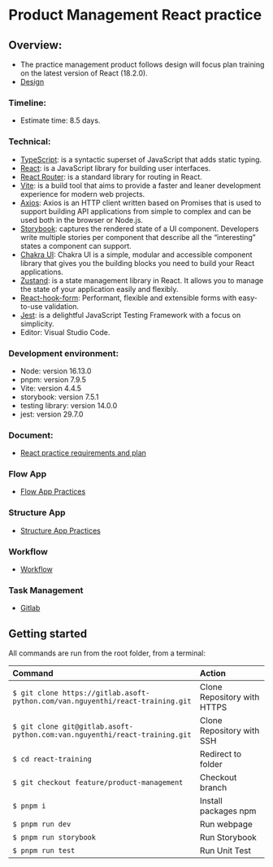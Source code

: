 # Product Management React practice

## Overview:

- The practice management product follows design will focus plan training on the latest version of React (18.2.0).
- [Design](https://www.figma.com/file/fqGqgxSYVOYZkhXanE7JqH/Management-Products?type=design&node-id=0-1&mode=design)

### Timeline:

- Estimate time: 8.5 days.

### Technical:

- [TypeScript](https://www.typescriptlang.org/): is a syntactic superset of JavaScript that adds static typing.
- [React](https://react.dev/learn): is a JavaScript library for building user interfaces.
- [React Router](https://reactrouter.com/en/main): is a standard library for routing in React.
- [Vite](https://vitejs.dev/guide): is a build tool that aims to provide a faster and leaner development experience for modern web projects.
- [Axios](https://github.com/axios/axios): Axios is an HTTP client written based on Promises that is used to support building API applications from simple to complex and can be used both in the browser or Node.js.
- [Storybook](https://storybook.js.org/): captures the rendered state of a UI component. Developers write multiple stories per component that describe all the “interesting” states a component can support.
- [Chakra UI](https://chakra-ui.com/): Chakra UI is a simple, modular and accessible component library that gives you the building blocks you need to build your React applications.
- [Zustand](https://github.com/pmndrs/zustand): is a state management library in React. It allows you to manage the state of your application easily and flexibly.
- [React-hook-form](https://react-hook-form.com/): Performant, flexible and extensible forms with easy-to-use validation.
- [Jest](https://jestjs.io/docs/getting-started): is a delightful JavaScript Testing Framework with a focus on simplicity.
- Editor: Visual Studio Code.

### Development environment:

- Node: version 16.13.0
- pnpm: version 7.9.5
- Vite: version 4.4.5
- storybook: version 7.5.1
- testing library: version 14.0.0
- jest: version 29.7.0

### Document:

- [React practice requirements and plan](https://docs.google.com/document/d/18XNc6Zb3vcJX___EbktJuZ-RuQE86wFIc8GEEOLLvvE/edit)

### Flow App

- [Flow App Practices](https://miro.com/app/board/uXjVNVy5Pt8=/?share_link_id=145783935295)

### Structure App

- [Structure App Practices](https://miro.com/app/board/uXjVNVroqZA=/?share_link_id=806689177025)

### Workflow

- [Workflow](https://docs.google.com/document/d/18XNc6Zb3vcJX___EbktJuZ-RuQE86wFIc8GEEOLLvvE/edi)

### Task Management

- [Gitlab](https://trello.com/b/YKtKOCrU/issues-of-practice-1)

## Getting started

All commands are run from the root folder, from a terminal:

| Command                                                                      | Action                      |
| :--------------------------------------------------------------------------- | :-------------------------- |
| `$ git clone https://gitlab.asoft-python.com/van.nguyenthi/react-training.git` | Clone Repository with HTTPS |
| `$ git clone git@gitlab.asoft-python.com:van.nguyenthi/react-training.git`     | Clone Repository with SSH   |
| `$ cd react-training`                                                          | Redirect to folder          |
| `$ git checkout feature/product-management`                                    | Checkout branch             |
| `$ pnpm i`                                                                     | Install packages npm        |
| `$ pnpm run dev`                                                               | Run webpage                 |
| `$ pnpm run storybook`                                                         | Run Storybook               |
| `$ pnpm run test`                                                              | Run Unit Test               |
